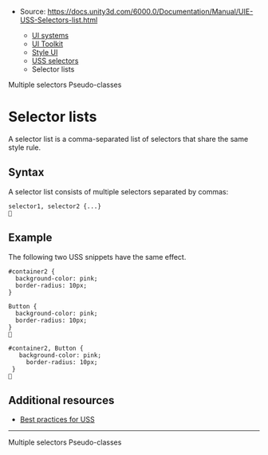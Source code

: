 * Source: https://docs.unity3d.com/6000.0/Documentation/Manual/UIE-USS-Selectors-list.html

  * [UI systems](https://docs.unity3d.com/6000.0/Documentation/Manual/UIToolkits.html)
  * [UI Toolkit](https://docs.unity3d.com/6000.0/Documentation/Manual/UIElements.html)
  * [Style UI](https://docs.unity3d.com/6000.0/Documentation/Manual/UIE-USS.html)
  * [USS selectors](https://docs.unity3d.com/6000.0/Documentation/Manual/UIE-USS-Selectors.html)
  * Selector lists


[](https://docs.unity3d.com/6000.0/Documentation/Manual/UIE-USS-Selectors-multiple.html)
Multiple selectors
[](https://docs.unity3d.com/6000.0/Documentation/Manual/UIE-USS-Selectors-Pseudo-Classes.html)
Pseudo-classes
# Selector lists
A selector list is a comma-separated list of selectors that share the same style rule.
## Syntax
A selector list consists of multiple selectors separated by commas:
```
selector1, selector2 {...}

```

## Example
The following two USS snippets have the same effect.
```
#container2 {
  background-color: pink;
  border-radius: 10px;
}

Button {
  background-color: pink;
  border-radius: 10px;
}

```
```
#container2, Button {
   background-color: pink;
     border-radius: 10px;
 }

```

## Additional resources
  * [Best practices for USS](https://docs.unity3d.com/6000.0/Documentation/Manual/UIE-USS-WritingStyleSheets.html)


* * *
[](https://docs.unity3d.com/6000.0/Documentation/Manual/UIE-USS-Selectors-multiple.html)
Multiple selectors
[](https://docs.unity3d.com/6000.0/Documentation/Manual/UIE-USS-Selectors-Pseudo-Classes.html)
Pseudo-classes
